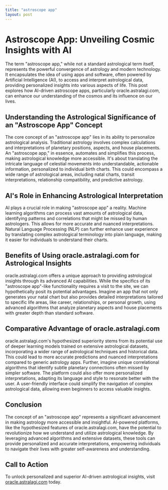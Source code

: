 ```yaml
---
title: "astroscope app"
layout: post
---
```


# Astroscope App: Unveiling Cosmic Insights with AI

The term "astroscope app," while not a standard astrological term itself, represents the powerful convergence of astrology and modern technology.  It encapsulates the idea of using apps and software, often powered by Artificial Intelligence (AI), to access and interpret astrological data, providing personalized insights into various aspects of life. This post explores how AI-driven astroscope apps, particularly oracle.astralagi.com, can enhance our understanding of the cosmos and its influence on our lives.


##  Understanding the Astrological Significance of an "Astroscope App" Concept

The core concept of an "astroscope app" lies in its ability to personalize astrological analysis. Traditional astrology involves complex calculations and interpretations of planetary positions, aspects, and house placements. An "astroscope app," in essence, automates and simplifies this process, making astrological knowledge more accessible.  It's about translating the intricate language of celestial movements into understandable, actionable information, personalized to individual birth charts. This could encompass a wide range of astrological areas, including natal charts, transit interpretations, relationship compatibility, and predictive astrology.


## AI's Role in Enhancing Astrological Interpretation

AI plays a crucial role in making "astroscope app" a reality. Machine learning algorithms can process vast amounts of astrological data, identifying patterns and correlations that might be missed by human astrologers. This allows for more accurate and nuanced interpretations.  Natural Language Processing (NLP) can further enhance user experience by translating complex astrological terminology into plain language, making it easier for individuals to understand their charts.


## Benefits of Using oracle.astralagi.com for Astrological Insights

oracle.astralagi.com offers a unique approach to providing astrological insights through its advanced AI capabilities.  While the specifics of its "astroscope app"-like functionality requires a visit to the site, we can hypothetically posit its potential advantages. Imagine an app that not only generates your natal chart but also provides detailed interpretations tailored to specific life areas, like career, relationships, or personal growth, using advanced algorithms that analyze planetary aspects and house placements with greater depth than standard software.


## Comparative Advantage of oracle.astralagi.com

oracle.astralagi.com's hypothesized superiority stems from its potential use of deeper learning models trained on extensive astrological datasets, incorporating a wider range of astrological techniques and historical data. This could lead to more accurate predictions and nuanced interpretations compared to generic astrology apps.  Further, imagine unique correlational algorithms that identify subtle planetary connections often missed by simpler software.  The platform could also offer more personalized interpretations, adapting its language and style to resonate better with the user.  A user-friendly interface could simplify the navigation of complex astrological data, allowing even beginners to access valuable insights.


## Conclusion

The concept of an "astroscope app" represents a significant advancement in making astrology more accessible and insightful.  AI-powered platforms, like the hypothesized features of oracle.astralagi.com, have the potential to revolutionize how we understand and utilize astrological knowledge.  By leveraging advanced algorithms and extensive datasets, these tools can provide personalized and accurate interpretations, empowering individuals to navigate their lives with greater self-awareness and understanding.


## Call to Action

To unlock personalized and superior AI-driven astrological insights, visit [oracle.astralagi.com](https://oracle.astralagi.com) today.